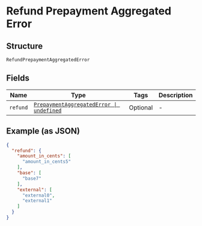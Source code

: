 
# Refund Prepayment Aggregated Error

## Structure

`RefundPrepaymentAggregatedError`

## Fields

| Name | Type | Tags | Description |
|  --- | --- | --- | --- |
| `refund` | [`PrepaymentAggregatedError \| undefined`](../../doc/models/prepayment-aggregated-error.md) | Optional | - |

## Example (as JSON)

```json
{
  "refund": {
    "amount_in_cents": [
      "amount_in_cents5"
    ],
    "base": [
      "base7"
    ],
    "external": [
      "external0",
      "external1"
    ]
  }
}
```

